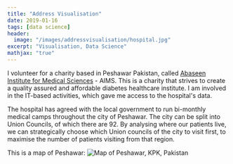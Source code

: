 ```yaml
---
title: "Address Visualisation"
date: 2019-01-16
tags: [data science]
header:
  image: "/images/addressvisualisation/hospital.jpg"
excerpt: "Visualisation, Data Science"
mathjax: "true"
---
```


I volunteer for a charity based in Peshawar Pakistan, called [Abaseen 
Institute for Medical Sciences](www.aimspk.abaseen.com) - AIMS. This 
is a charity that strives to create a quality assured and affordable 
diabetes healthcare institute. I am involved in the IT-based activities, 
which gave me access to the hospital's data. 

The hospital has agreed with the local government to run bi-monthly medical 
camps throughout the city of Peshawar. The city can be split into Union 
Councils, of which there are 92. By analysing where our patients live, we can 
strategically choose which Union councils of the city to visit first, to 
maximise the number of patients visiting from that region. 





This is a map of Peshawar:
<img src="{{ site.url }}{{ site.baseurl }}/images/addressvisualisation/peshmap.png" alt="Map of Peshawar, KPK, Pakistan">


